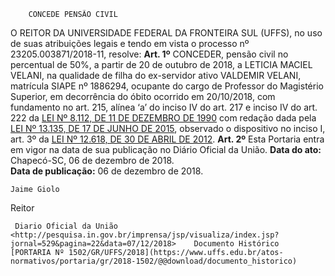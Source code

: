         CONCEDE PENSÃO CIVIL  

 O REITOR DA UNIVERSIDADE FEDERAL DA FRONTEIRA SUL (UFFS), no uso de suas atribuições legais e tendo em vista o processo nº 23205.003871/2018-11, resolve:   **Art. 1º**  CONCEDER, pensão civil no percentual de 50%, a partir de 20 de outubro de 2018, a LETICIA MACIEL VELANI, na qualidade de filha do ex-servidor ativo VALDEMIR VELANI, matrícula SIAPE nº 1886294, ocupante do cargo de Professor do Magistério Superior, em decorrência do óbito ocorrido em 20/10/2018, com fundamento no art. 215, alínea ‘a’ do inciso IV do art. 217 e inciso IV do art. 222 da [LEI Nº 8.112, DE 11 DE DEZEMBRO DE 1990](http://www.planalto.gov.br/ccivil_03/Leis/L8112cons.htm) com redação dada pela [LEI Nº 13.135, DE 17 DE JUNHO DE 2015](http://www.planalto.gov.br/ccivil_03/_Ato2015-2018/2015/Lei/L13135.htm), observado o dispositivo no inciso I, art. 3º da [LEI Nº 12.618, DE 30 DE ABRIL DE 2012](http://www.planalto.gov.br/ccivil_03/_Ato2011-2014/2012/Lei/L12618.htm).   **Art. 2º**  Esta Portaria entra em vigor na data de sua publicação no Diário Oficial da União.      **Data do ato:** Chapecó-SC, 06 de dezembro de 2018.   
 **Data de publicação:**  06 de dezembro de 2018. 

    Jaime Giolo   
 Reitor 

     Diario Oficial da União <http://pesquisa.in.gov.br/imprensa/jsp/visualiza/index.jsp?jornal=529&pagina=22&data=07/12/2018>    Documento Histórico  [PORTARIA Nº 1502/GR/UFFS/2018](https://www.uffs.edu.br/atos-normativos/portaria/gr/2018-1502/@@download/documento_historico)     
      